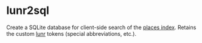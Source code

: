 lunr2sql
========
Create a SQLite database for client-side search of the
[places index](https://github.com/oss/placesindex). Retains
the custom [lunr](https://github.com/olivernn/lunr.js) tokens
(special abbreviations, etc.).
